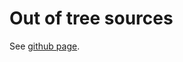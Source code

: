 # Out of tree sources

See [github page](https://nix-community.github.io/crate2nix/00_guides/71_generating_for_fetched_sources/).
